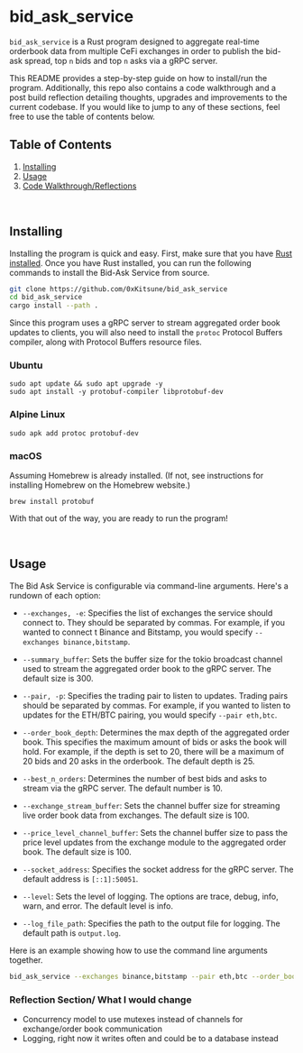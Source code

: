 # bid_ask_service


`bid_ask_service` is a Rust program designed to aggregate real-time orderbook data from multiple CeFi exchanges in order to publish the bid-ask spread, top `n` bids and top `n` asks via a gRPC server.  

This README provides a step-by-step guide on how to install/run the program. Additionally, this repo also contains a code walkthrough and a post build reflection detailing thoughts, upgrades and improvements to the current codebase. If you would like to jump to any of these sections, feel free to use the table of contents below.


## Table of Contents

1. [Installing](#installing)
2. [Usage](#usage)
3. [Code Walkthrough/Reflections](docs/walkthrough.md)





<br>

## Installing 

Installing the program is quick and easy. First, make sure that you have [Rust installed](https://www.rust-lang.org/tools/install). Once you have Rust installed, you can run the following commands to install the Bid-Ask Service from source.
```bash
git clone https://github.com/0xKitsune/bid_ask_service
cd bid_ask_service
cargo install --path .
```

Since this program uses a gRPC server to stream aggregated order book updates to clients, you will also need to install the `protoc` Protocol Buffers compiler, along with Protocol Buffers resource files.
### Ubuntu
```
sudo apt update && sudo apt upgrade -y
sudo apt install -y protobuf-compiler libprotobuf-dev
```
### Alpine Linux
```
sudo apk add protoc protobuf-dev
```
### macOS
Assuming Homebrew is already installed. (If not, see instructions for installing Homebrew on the Homebrew website.)

```
brew install protobuf
```

With that out of the way, you are ready to run the program!


<br>


## Usage

The Bid Ask Service is configurable via command-line arguments. Here's a rundown of each option:

- `--exchanges, -e`: Specifies the list of exchanges the service should connect to. They should be separated by commas. For example, if you wanted to connect t Binance and Bitstamp, you would specify `--exchanges binance,bitstamp`.

- `--summary_buffer`: Sets the buffer size for the tokio broadcast channel used to stream the aggregated order book to the gRPC server. The default size is 300.

- `--pair, -p`: Specifies the trading pair to listen to updates. Trading pairs should be separated by commas. For example, if you wanted to listen to updates for the ETH/BTC pairing, you would specify `--pair eth,btc`.

- `--order_book_depth`: Determines the max depth of the aggregated order book. This specifies the maximum amount of bids or asks the book will hold. For example, if the depth is set to 20, there will be a maximum of 20 bids and 20 asks in the orderbook. The default depth is 25.

- `--best_n_orders`: Determines the number of best bids and asks to stream via the gRPC server. The default number is 10.

- `--exchange_stream_buffer`: Sets the channel buffer size for streaming live order book data from exchanges. The default size is 100.

- `--price_level_channel_buffer`: Sets the channel buffer size to pass the price level updates from the exchange module to the aggregated order book. The default size is 100.

- `--socket_address`: Specifies the socket address for the gRPC server. The default address is `[::1]:50051`.

- `--level`: Sets the level of logging. The options are trace, debug, info, warn, and error. The default level is info.

- `--log_file_path`: Specifies the path to the output file for logging. The default path is `output.log`.



Here is an example showing how to use the command line arguments together.
```bash
bid_ask_service --exchanges binance,bitstamp --pair eth,btc --order_book_depth 50 --best_n_orders 20 --level info --log_file_path my_log.log
```



### Reflection Section/ What I would change
- Concurrency model to use mutexes instead of channels for exchange/order book communication
- Logging, right now it writes often and could be to a database instead